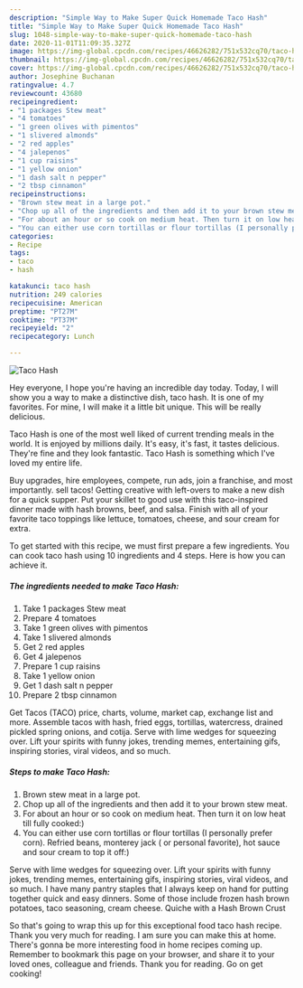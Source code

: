 ```yaml
---
description: "Simple Way to Make Super Quick Homemade Taco Hash"
title: "Simple Way to Make Super Quick Homemade Taco Hash"
slug: 1048-simple-way-to-make-super-quick-homemade-taco-hash
date: 2020-11-01T11:09:35.327Z
image: https://img-global.cpcdn.com/recipes/46626282/751x532cq70/taco-hash-recipe-main-photo.jpg
thumbnail: https://img-global.cpcdn.com/recipes/46626282/751x532cq70/taco-hash-recipe-main-photo.jpg
cover: https://img-global.cpcdn.com/recipes/46626282/751x532cq70/taco-hash-recipe-main-photo.jpg
author: Josephine Buchanan
ratingvalue: 4.7
reviewcount: 43680
recipeingredient:
- "1 packages Stew meat"
- "4 tomatoes"
- "1 green olives with pimentos"
- "1 slivered almonds"
- "2 red apples"
- "4 jalepenos"
- "1 cup raisins"
- "1 yellow onion"
- "1 dash salt n pepper"
- "2 tbsp cinnamon"
recipeinstructions:
- "Brown stew meat in a large pot."
- "Chop up all of the ingredients and then add it to your brown stew meat."
- "For about an hour or so cook on medium heat. Then turn it on low heat till fully cooked:)"
- "You can either use corn tortillas or flour tortillas (I personally prefer corn). Refried beans, monterey jack ( or personal favorite), hot sauce and sour cream to top it off:)"
categories:
- Recipe
tags:
- taco
- hash

katakunci: taco hash 
nutrition: 249 calories
recipecuisine: American
preptime: "PT27M"
cooktime: "PT37M"
recipeyield: "2"
recipecategory: Lunch

---
```



![Taco Hash](https://img-global.cpcdn.com/recipes/46626282/751x532cq70/taco-hash-recipe-main-photo.jpg)

Hey everyone, I hope you're having an incredible day today. Today, I will show you a way to make a distinctive dish, taco hash. It is one of my favorites. For mine, I will make it a little bit unique. This will be really delicious.

Taco Hash is one of the most well liked of current trending meals in the world. It is enjoyed by millions daily. It's easy, it's fast, it tastes delicious. They're fine and they look fantastic. Taco Hash is something which I've loved my entire life.

Buy upgrades, hire employees, compete, run ads, join a franchise, and most importantly. sell tacos! Getting creative with left-overs to make a new dish for a quick supper. Put your skillet to good use with this taco-inspired dinner made with hash browns, beef, and salsa. Finish with all of your favorite taco toppings like lettuce, tomatoes, cheese, and sour cream for extra.


To get started with this recipe, we must first prepare a few ingredients. You can cook taco hash using 10 ingredients and 4 steps. Here is how you can achieve it.

<!--inarticleads1-->

##### The ingredients needed to make Taco Hash:

1. Take 1 packages Stew meat
1. Prepare 4 tomatoes
1. Take 1 green olives with pimentos
1. Take 1 slivered almonds
1. Get 2 red apples
1. Get 4 jalepenos
1. Prepare 1 cup raisins
1. Take 1 yellow onion
1. Get 1 dash salt n pepper
1. Prepare 2 tbsp cinnamon


Get Tacos (TACO) price, charts, volume, market cap, exchange list and more. Assemble tacos with hash, fried eggs, tortillas, watercress, drained pickled spring onions, and cotija. Serve with lime wedges for squeezing over. Lift your spirits with funny jokes, trending memes, entertaining gifs, inspiring stories, viral videos, and so much. 

<!--inarticleads2-->

##### Steps to make Taco Hash:

1. Brown stew meat in a large pot.
1. Chop up all of the ingredients and then add it to your brown stew meat.
1. For about an hour or so cook on medium heat. Then turn it on low heat till fully cooked:)
1. You can either use corn tortillas or flour tortillas (I personally prefer corn). Refried beans, monterey jack ( or personal favorite), hot sauce and sour cream to top it off:)


Serve with lime wedges for squeezing over. Lift your spirits with funny jokes, trending memes, entertaining gifs, inspiring stories, viral videos, and so much. I have many pantry staples that I always keep on hand for putting together quick and easy dinners. Some of those include frozen hash brown potatoes, taco seasoning, cream cheese. Quiche with a Hash Brown Crust 

So that's going to wrap this up for this exceptional food taco hash recipe. Thank you very much for reading. I am sure you can make this at home. There's gonna be more interesting food in home recipes coming up. Remember to bookmark this page on your browser, and share it to your loved ones, colleague and friends. Thank you for reading. Go on get cooking!
